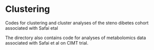 # Clustering
Codes for clustering and cluster analyses of the steno dibetes cohort associated with Safai etal


The directory also contains code for analyses of metabolomics data associated with Safai et al on CIMT trial.
